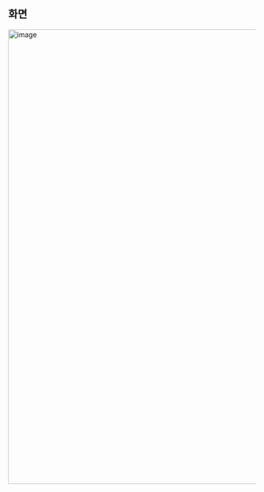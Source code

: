 ## 화면 

<img width="1266" height="924" alt="image" src="https://github.com/user-attachments/assets/221f42d1-20f2-46f3-a248-079c8d87fe87" />
